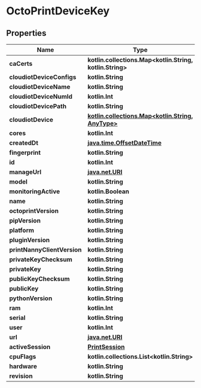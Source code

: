 
# OctoPrintDeviceKey

## Properties
Name | Type | Description | Notes
------------ | ------------- | ------------- | -------------
**caCerts** | **kotlin.collections.Map&lt;kotlin.String, kotlin.String&gt;** |  | 
**cloudiotDeviceConfigs** | **kotlin.String** |  |  [readonly]
**cloudiotDeviceName** | **kotlin.String** |  |  [readonly]
**cloudiotDeviceNumId** | **kotlin.Int** |  |  [readonly]
**cloudiotDevicePath** | **kotlin.String** |  |  [readonly]
**cloudiotDevice** | [**kotlin.collections.Map&lt;kotlin.String, AnyType&gt;**](AnyType.md) |  |  [readonly]
**cores** | **kotlin.Int** |  | 
**createdDt** | [**java.time.OffsetDateTime**](java.time.OffsetDateTime.md) |  |  [readonly]
**fingerprint** | **kotlin.String** |  |  [readonly]
**id** | **kotlin.Int** |  |  [readonly]
**manageUrl** | [**java.net.URI**](java.net.URI.md) |  |  [readonly]
**model** | **kotlin.String** |  | 
**monitoringActive** | **kotlin.Boolean** |  |  [readonly]
**name** | **kotlin.String** |  | 
**octoprintVersion** | **kotlin.String** |  | 
**pipVersion** | **kotlin.String** |  | 
**platform** | **kotlin.String** |  | 
**pluginVersion** | **kotlin.String** |  | 
**printNannyClientVersion** | **kotlin.String** |  | 
**privateKeyChecksum** | **kotlin.String** |  |  [readonly]
**privateKey** | **kotlin.String** |  |  [readonly]
**publicKeyChecksum** | **kotlin.String** |  | 
**publicKey** | **kotlin.String** |  |  [readonly]
**pythonVersion** | **kotlin.String** |  | 
**ram** | **kotlin.Int** |  | 
**serial** | **kotlin.String** |  | 
**user** | **kotlin.Int** |  |  [readonly]
**url** | [**java.net.URI**](java.net.URI.md) |  |  [readonly]
**activeSession** | [**PrintSession**](PrintSession.md) |  |  [optional]
**cpuFlags** | **kotlin.collections.List&lt;kotlin.String&gt;** |  |  [optional]
**hardware** | **kotlin.String** |  |  [optional]
**revision** | **kotlin.String** |  |  [optional]



